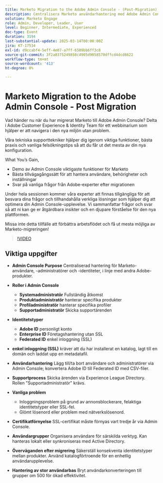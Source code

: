 ```yaml
---
title: Marketo Migration to the Adobe Admin Console - (Post-Migration)
description: Centralisera Marketo användarhantering med Adobe Admin Console. Hantera roller (system, produkt, profil, supportadministratörer) och identitetstyper (Adobe, Enterprise, Federated ID). Konfigurera SSL för enkel inloggning, hantera användarhantering och förnya certifikat vart tredje år. Åtgärda vanliga problem som inloggningsproblem och använd katalogförtroende för en enhetlig upplevelse. Dela upp konverteringar för stora användare i grupper om 500. Gå till sessionsinspelningen på Adobe Experience League-sida.
solution: Marketo Engage
role: Admin, Developer, Leader, User
level: Beginner, Intermediate, Experienced
doc-type: Event
duration: 3194
last-substantial-update: 2025-03-14T00:00:00Z
jira: KT-17534
exl-id: d9ccabf4-5eff-4e07-a7ff-6509bb6ff3c8
source-git-commit: 3f2a8375249858c4905d9058570dffcd4dcd8622
workflow-type: tm+mt
source-wordcount: '413'
ht-degree: 0%

---
```


# Marketo Migration to the Adobe Admin Console - Post Migration


Vad händer nu när du har migrerat Marketo till Adobe Admin Console? Delta i Adobe Customer Experience &amp; Identity Team för ett webbinarium som hjälper er att navigera i den nya miljön utan problem.

Våra tekniska supporttekniker hjälper dig igenom viktiga funktioner, bästa praxis och vanliga felsökningstips så att du får ut det mesta av din nya konfiguration.

What You’s Gain,

* Demo av Admin Console viktigaste funktioner för Marketo
* Bästa tillvägagångssätt för att hantera användare, behörigheter och inställningar
* Svar på vanliga frågor från Adobe-experter efter migrationen

Under hela sessionen kommer våra experter att finnas tillgängliga för att besvara dina frågor och tillhandahålla verkliga lösningar som hjälper dig att optimera din Admin Console-upplevelse. Vi sammanfattar frågor och svar så att ni kan ge er åtgärdbara insikter och en djupare förståelse för den nya plattformen.

Missa inte detta tillfälle att förbättra arbetsflödet och få ut mesta möjliga av Marketo-migreringen!

>[!VIDEO](https://video.tv.adobe.com/v/3451635/?learn=on&enablevpops)

## Viktiga uppgifter

* **Admin Console Purpose** Centraliserad hantering för Marketo-användare, -administratörer och -identiteter, i linje med andra Adobe-produkter.

* **Roller i Admin Console**

   * **Systemadministratör** Fullständig åtkomst
   * **Produktadministratör** hanterar specifika produkter
   * **Profiladministratör** hanterar specifika profiler
   * **Supportadministratör** Skicka supportärenden

* **Identitetstyper**

   * **Adobe ID** personligt konto
   * **Enterprise ID** Företagshantering utan SSL
   * **Federated ID** enkel inloggning (SSL)

* **enkel inloggning (SSL)** kräver att du har installerat en katalog, lagt till en domän och laddat upp en metadatafil.

* **Användarhantering** Lägg till/ta bort användare och administratörer via Admin Console; konvertera Adobe ID till Federated ID med CSV-filer.

* **Supportprocess** Skicka ärenden via Experience League Directory. Rollen &quot;Supportadministratör&quot; krävs.

* **Vanliga problem**

   * Inloggningsproblem på grund av annonsblockerare, felaktiga identitetstyper eller SSL-fel.
   * Glömt lösenord eller problem med nätverkslösenord.

* **Certifikatförnyelse** SSL-certifikat måste förnyas vart tredje år via Admin Console.

* **Användargrupper** Organisera användare för särskilda verktyg. Kan hanteras lokalt eller synkroniseras med Active Directory.

* **Överväganden efter migrering** Säkerställ konsekventa identitetstyper mellan produkter. Använd katalogförtroende för en enhetlig användarupplevelse.

* **Hantering av stor användarbas** Bryt användarkonverteringen till grupper om 500 för ökad effektivitet.
